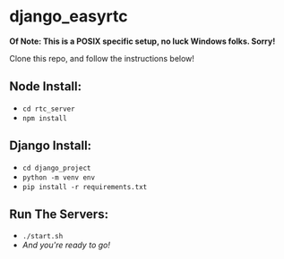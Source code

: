# django_easyrtc

**Of Note: This is a POSIX specific setup, no luck Windows folks. Sorry!**

Clone this repo, and follow the instructions below!

## Node Install:
* `cd rtc_server`
* `npm install`

## Django Install:
* `cd django_project`
* `python -m venv env`
* `pip install -r requirements.txt`

## Run The Servers:
* `./start.sh`
* *And you're ready to go!*
